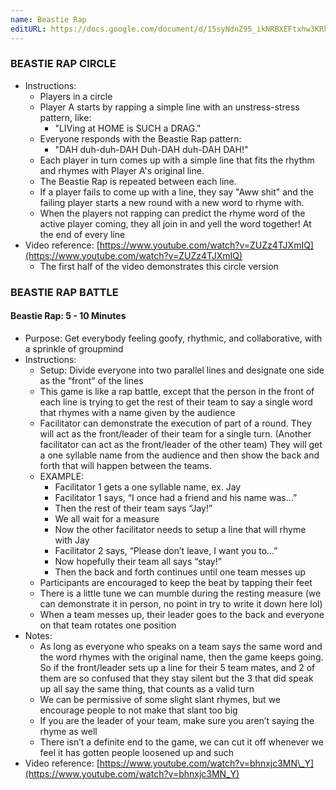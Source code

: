 ```yaml
---
name: Beastie Rap
editURL: https://docs.google.com/document/d/15syNdnZ95_ikNRBXEFtxhw3KRkj7zlNLLDi-zF8u_Xg/edit
---
```


### BEASTIE RAP CIRCLE

* Instructions:   
  * Players in a circle  
  * Player A starts by rapping a simple line with an unstress-stress pattern, like:  
    * "LIVing at HOME is SUCH a DRAG."	  
  * Everyone responds with the Beastie Rap pattern:  
    * "DAH duh-duh-DAH Duh-DAH duh-DAH DAH\!"  
  * Each player in turn comes up with a simple line that fits the rhythm and rhymes with Player A's original line.   
  * The Beastie Rap is repeated between each line.  
  * If a player fails to come up with a line, they say "Aww shit" and the failing player starts a new round with a new word to rhyme with.  
  * When the players not rapping can predict the rhyme word of the active player coming, they all join in and yell the word together\! At the end of every line  
* Video reference: [https://www.youtube.com/watch?v=ZUZz4TJXmIQ](https://www.youtube.com/watch?v=ZUZz4TJXmIQ)  
  * The first half of the video demonstrates this circle version

### BEASTIE RAP BATTLE

#### Beastie Rap: 5 \- 10 Minutes

* Purpose: Get everybody feeling goofy, rhythmic, and collaborative, with a sprinkle of groupmind  
* Instructions:   
  * Setup: Divide everyone into two parallel lines and designate one side as the “front” of the lines  
  * This game is like a rap battle, except that the person in the front of each line is trying to get the rest of their team to say a single word that rhymes with a name given by the audience  
  * Facilitator can demonstrate the execution of part of a round. They will act as the front/leader of their team for a single turn. (Another facilitator can act as the front/leader of the other team) They will get a one syllable name from the audience and then show the back and forth that will happen between the teams.  
  * EXAMPLE:  
    * Facilitator 1 gets a one syllable name, ex. Jay  
    * Facilitator 1 says, “I once had a friend and his name was…”  
    * Then the rest of their team says “Jay\!”  
    * We all wait for a measure  
    * Now the other facilitator needs to setup a line that will rhyme with Jay  
    * Facilitator 2 says, “Please don’t leave, I want you to…”  
    * Now hopefully their team all says “stay\!”  
    * Then the back and forth continues until one team messes up  
  * Participants are encouraged to keep the beat by tapping their feet  
  * There is a little tune we can mumble during the resting measure (we can demonstrate it in person, no point in try to write it down here lol)  
  * When a team messes up, their leader goes to the back and everyone on that team rotates one position  
* Notes:  
  * As long as everyone who speaks on a team says the same word and the word rhymes with the original name, then the game keeps going. So if the front/leader sets up a line for their 5 team mates, and 2 of them are so confused that they stay silent but the 3 that did speak up all say the same thing, that counts as a valid turn  
  * We can be permissive of some slight slant rhymes, but we encourage people to not make that slant too big  
  * If you are the leader of your team, make sure you aren’t saying the rhyme as well  
  * There isn’t a definite end to the game, we can cut it off whenever we feel it has gotten people loosened up and such  
* Video reference: [https://www.youtube.com/watch?v=bhnxjc3MN\_Y](https://www.youtube.com/watch?v=bhnxjc3MN_Y)